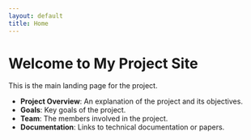 ```yaml
---
layout: default
title: Home
---
```


# Welcome to My Project Site

This is the main landing page for the project.

- **Project Overview**: An explanation of the project and its objectives.
- **Goals**: Key goals of the project.
- **Team**: The members involved in the project.
- **Documentation**: Links to technical documentation or papers.
